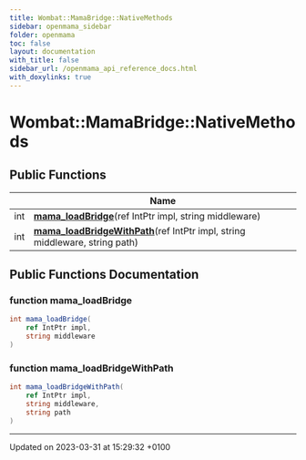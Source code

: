 ```yaml
---
title: Wombat::MamaBridge::NativeMethods
sidebar: openmama_sidebar
folder: openmama
toc: false
layout: documentation
with_title: false
sidebar_url: /openmama_api_reference_docs.html
with_doxylinks: true
---
```


# Wombat::MamaBridge::NativeMethods





## Public Functions

|                | Name           |
| -------------- | -------------- |
| int | **[mama_loadBridge](structWombat_1_1MamaBridge_1_1NativeMethods.html#function-mama-loadbridge)**(ref IntPtr impl, string middleware) |
| int | **[mama_loadBridgeWithPath](structWombat_1_1MamaBridge_1_1NativeMethods.html#function-mama-loadbridgewithpath)**(ref IntPtr impl, string middleware, string path) |

## Public Functions Documentation

### function mama_loadBridge

```csharp
int mama_loadBridge(
    ref IntPtr impl,
    string middleware
)
```


### function mama_loadBridgeWithPath

```csharp
int mama_loadBridgeWithPath(
    ref IntPtr impl,
    string middleware,
    string path
)
```


-------------------------------

Updated on 2023-03-31 at 15:29:32 +0100